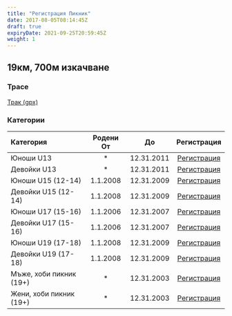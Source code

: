 ```yaml
---
title: "Регистрация Пикник"
date: 2017-08-05T08:14:45Z
draft: true
expiryDate: 2021-09-25T20:59:45Z
weight: 1
---
```


## 19км, 700м изкачване
### Трасе
[Трак (gpx)](https://drive.google.com/file/d/1mtRZ3nVulS3SvMtFwTIgwJzj0ww0W7Sr/view?usp=sharing)


### Категории
Категория         | Родени От |      До   | Регистрация
:-----------------|:---------:|:---------:|:-----------:
 Юноши U13           |  *        | 12.31.2011| [Регистрация](https://docs.google.com/forms/d/e/1FAIpQLScTem4WJwJA-d4O3a18Ok4Q-zyRjW9-qp6EEep6WUFADOx-6g/viewform)
 Девойки U13         |  *        | 12.31.2011| [Регистрация](https://docs.google.com/forms/d/e/1FAIpQLScTem4WJwJA-d4O3a18Ok4Q-zyRjW9-qp6EEep6WUFADOx-6g/viewform)
 Юноши U15 (12-14)   | 1.1.2008  | 12.31.2009| [Регистрация](https://docs.google.com/forms/d/e/1FAIpQLScTem4WJwJA-d4O3a18Ok4Q-zyRjW9-qp6EEep6WUFADOx-6g/viewform)
 Девойки U15 (12-14) | 1.1.2008  | 12.31.2009| [Регистрация](https://docs.google.com/forms/d/e/1FAIpQLScTem4WJwJA-d4O3a18Ok4Q-zyRjW9-qp6EEep6WUFADOx-6g/viewform)
 Юноши U17 (15-16)   | 1.1.2006  | 12.31.2007| [Регистрация](https://docs.google.com/forms/d/e/1FAIpQLScTem4WJwJA-d4O3a18Ok4Q-zyRjW9-qp6EEep6WUFADOx-6g/viewform)
 Девойки U17 (15-16) | 1.1.2006  | 12.31.2007| [Регистрация](https://docs.google.com/forms/d/e/1FAIpQLScTem4WJwJA-d4O3a18Ok4Q-zyRjW9-qp6EEep6WUFADOx-6g/viewform)
 Юноши U19 (17-18)   | 1.1.2008  | 12.31.2009| [Регистрация](https://docs.google.com/forms/d/e/1FAIpQLScTem4WJwJA-d4O3a18Ok4Q-zyRjW9-qp6EEep6WUFADOx-6g/viewform)
 Девойки U19 (17-18) | 1.1.2008  | 12.31.2009| [Регистрация](https://docs.google.com/forms/d/e/1FAIpQLScTem4WJwJA-d4O3a18Ok4Q-zyRjW9-qp6EEep6WUFADOx-6g/viewform)
 Мъже, хоби пикник (19+)  |     *     | 12.31.2003| [Регистрация](https://docs.google.com/forms/d/e/1FAIpQLScTem4WJwJA-d4O3a18Ok4Q-zyRjW9-qp6EEep6WUFADOx-6g/viewform)
 Жени, хоби пикник  (19+) |     *     | 12.31.2003| [Регистрация](https://docs.google.com/forms/d/e/1FAIpQLScTem4WJwJA-d4O3a18Ok4Q-zyRjW9-qp6EEep6WUFADOx-6g/viewform)
